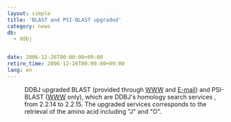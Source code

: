 ```yaml
---
layout: simple
title: 'BLAST and PSI-BLAST upgraded'
category: news
db:
  - ddbj


date: 2006-12-26T00:00:00+09:00
retire_time: 2006-12-26T00:00:00+09:00
lang: en
---
```


<dd>DDBJ upgraded BLAST (provided through <a href="/services-e.html">WWW</a> and <a href="/othernet-e.html">E-mail</a>) and PSI-BLAST (<a href="/services-e.html">WWW</a> only), which are DDBJ's homology search services , from 2.2.14 to 2.2.15. The upgraded services corresponds to the retrieval of the amino acid including "J" and "O".</dd>

